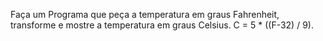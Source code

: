 Faça um Programa que peça a temperatura em graus Fahrenheit, transforme e mostre a temperatura em graus Celsius.
C = 5 * ((F-32) / 9).